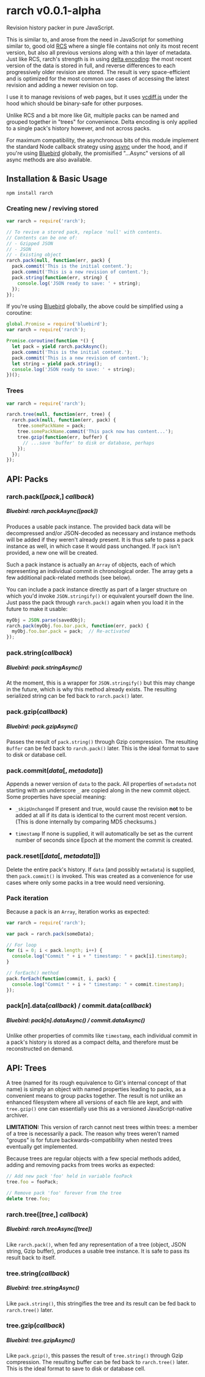 # rarch v0.0.1-alpha

Revision history packer in pure JavaScript.

This is similar to, and arose from the need in JavaScript for something similar to, good old [RCS](https://www.gnu.org/software/rcs/) where a single file contains not only its most recent version, but also all previous versions along with a thin layer of metadata.  Just like RCS, rarch's strength is in using [delta encoding](https://en.wikipedia.org/wiki/Delta_encoding): the most recent version of the data is stored in full, and reverse differences to each progressively older revision are stored.  The result is very space-efficient and is optimized for the most common use cases of accessing the latest revision and adding a newer revision on top.

I use it to manage revisions of web pages, but it uses [vcdiff.js](https://github.com/vphantom/vcdiff.js) under the hood which should be binary-safe for other purposes.

Unlike RCS and a bit more like Git, multiple packs can be named and grouped together in "trees" for convenience.  Delta encoding is only applied to a single pack's history however, and not across packs.

For maximum compatibility, the asynchronous bits of this module implement the standard Node callback strategy using [async](https://github.com/caolan/async) under the hood, and if you're using [Bluebird](https://github.com/petkaantonov/bluebird) globally, the promisified "...Async" versions of all async methods are also available.

## Installation & Basic Usage

```shell
npm install rarch
```

### Creating new / reviving stored

```js
var rarch = require('rarch');

// To revive a stored pack, replace 'null' with contents.
// Contents can be one of:
// - Gzipped JSON
// - JSON
// - Existing object
rarch.pack(null, function(err, pack) {
  pack.commit('This is the initial content.');
  pack.commit('This is a new revision of content.');
  pack.string(function(err, string) {
    console.log('JSON ready to save: ' + string);
  });
});
```

If you're using [Bluebird](https://github.com/petkaantonov/bluebird) globally, the above could be simplified using a coroutine:

```js
global.Promise = require('bluebird');
var rarch = require('rarch');

Promise.coroutine(function *() {
  let pack = yield rarch.packAsync();
  pack.commit('This is the initial content.');
  pack.commit('This is a new revision of content.');
  let string = yield pack.string();
  console.log('JSON ready to save: ' + string);
})();
```

### Trees

```js
var rarch = require('rarch');

rarch.tree(null, function(err, tree) {
  rarch.pack(null, function(err, pack) {
    tree.somePackName = pack;
    tree.somePackName.commit('This pack now has content...');
    tree.gzip(function(err, buffer) {
      // ...save 'buffer' to disk or database, perhaps
    });
  });
});
```

## API: Packs

### rarch.pack([*pack*,] *callback*)

##### Bluebird: rarch.packAsync([*pack*])

Produces a usable pack instance.  The provided back data will be decompressed and/or JSON-decoded as necessary and instance methods will be added if they weren't already present.  It is thus safe to pass a pack instance as well, in which case it would pass unchanged.  If `pack` isn't provided, a new one will be created.

Such a pack instance is actually an `Array` of objects, each of which representing an individual commit in chronological order.  The array gets a few additional pack-related methods (see below).

You can include a pack instance directly as part of a larger structure on which you'd invoke `JSON.stringify()` or equivalent yourself down the line.  Just pass the pack through `rarch.pack()` again when you load it in the future to make it usable:

```js
myObj = JSON.parse(savedObj);
rarch.pack(myObj.foo.bar.pack, function(err, pack) {
  myObj.foo.bar.pack = pack;  // Re-activated
});
```

### pack.string(*callback*)

##### Bluebird: pack.stringAsync()

At the moment, this is a wrapper for `JSON.stringify()` but this may change in the future, which is why this method already exists.  The resulting serialized string can be fed back to `rarch.pack()` later.

### pack.gzip(*callback*)

##### Bluebird: pack.gzipAsync()

Passes the result of `pack.string()` through Gzip compression.  The resulting `Buffer` can be fed back to `rarch.pack()` later.  This is the ideal format to save to disk or database cell.

### pack.commit(*data*[, *metadata*])

Appends a newer version of `data` to the pack.  All properties of `metadata` not starting with an underscore `_` are copied along in the new commit object.  Some properties have special meaning:

- `_skipUnchanged` If present and true, would cause the revision **not** to be added at all if its data is identical to the current most recent version.  (This is done internally by comparing MD5 checksums.)

- `timestamp` If none is supplied, it will automatically be set as the current number of seconds since Epoch at the moment the commit is created.

### pack.reset([*data*[, *metadata*]])

Delete the entire pack's history.  If `data` (and possibly `metadata`) is supplied, then `pack.commit()` is invoked.  This was created as a convenience for use cases where only some packs in a tree would need versioning.

### Pack iteration

Because a pack is an `Array`, iteration works as expected:

```js
var rarch = require('rarch');

var pack = rarch.pack(someData);

// For loop
for (i = 0; i < pack.length; i++) {
  console.log("Commit " + i + " timestamp: " + pack[i].timestamp);
}

// forEach() method
pack.forEach(function(commit, i, pack) {
  console.log("Commit " + i + " timestamp: " + commit.timestamp);
});
```

### pack[*n*].data(*callback*) / commit.data(*callback*)

##### Bluebird: pack[*n*].dataAsync() / commit.dataAsync()

Unlike other properties of commits like `timestamp`, each individual commit in a pack's history is stored as a compact delta, and therefore must be reconstructed on demand.

## API: Trees

A tree (named for its rough equivalence to Git's internal concept of that name) is simply an object with named properties leading to packs, as a convenient means to group packs together.  The result is not unlike an enhanced filesystem where all versions of each file are kept, and with `tree.gzip()` one can essentially use this as a versioned JavaScript-native archiver.

**LIMITATION:** This version of rarch cannot nest trees within trees: a member of a tree is necessarily a pack.  The reason why trees weren't named "groups" is for future backwards-compatibility when nested trees eventually get implemented.

Because trees are regular objects with a few special methods added, adding and removing packs from trees works as expected:

```js
// Add new pack 'foo' held in variable fooPack
tree.foo = fooPack;

// Remove pack 'foo' forever from the tree
delete tree.foo;
```

### rarch.tree([*tree*,] *callback*)

##### Bluebird: rarch.treeAsync([*tree*])

Like `rarch.pack()`, when fed any representation of a tree (object, JSON string, Gzip buffer), produces a usable tree instance.  It is safe to pass its result back to itself.

### tree.string(*callback*)

##### Bluebird: tree.stringAsync()

Like `pack.string()`, this stringifies the tree and its result can be fed back to `rarch.tree()` later.

### tree.gzip(*callback*)

##### Bluebird: tree.gzipAsync()

Like `pack.gzip()`, this passes the result of `tree.string()` through Gzip compression.  The resulting buffer can be fed back to `rarch.tree()` later.  This is the ideal format to save to disk or database cell.
